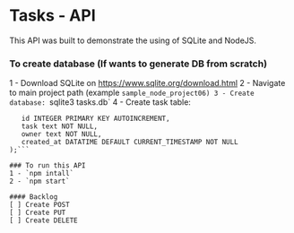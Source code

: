 # Tasks - API
This API was built to demonstrate the using of SQLite and NodeJS.

### To create database (If wants to generate DB from scratch) 
 1 - Download SQLite on https://www.sqlite.org/download.html
 2 - Navigate to main project path (example `sample_node_project06)
 3 - Create database:
     `sqlite3 tasks.db`
 4 - Create task table: 
   ```CREATE TABLE task (
      id INTEGER PRIMARY KEY AUTOINCREMENT,
      task text NOT NULL,
      owner text NOT NULL,
      created_at DATATIME DEFAULT CURRENT_TIMESTAMP NOT NULL
   );```   

### To run this API
1 - `npm intall`
2 - `npm start`

#### Backlog
[ ] Create POST 
[ ] Create PUT
[ ] Create DELETE 
